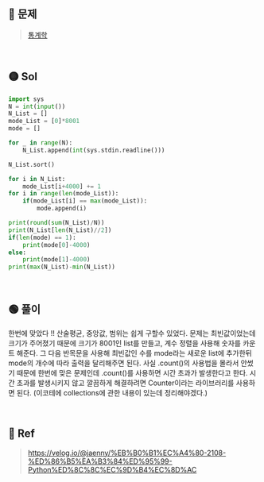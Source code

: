 ## 🔴 문제
> [통계학](https://www.acmicpc.net/problem/2108)


<br/>

## 🟡 Sol
```python
import sys
N = int(input())
N_List = []
mode_List = [0]*8001
mode = []

for _ in range(N):
    N_List.append(int(sys.stdin.readline()))

N_List.sort()

for i in N_List:
    mode_List[i+4000] += 1
for i in range(len(mode_List)):
    if(mode_List[i] == max(mode_List)):
        mode.append(i)

print(round(sum(N_List)/N))
print(N_List[len(N_List)//2])
if(len(mode) == 1):
    print(mode[0]-4000)
else:
    print(mode[1]-4000)
print(max(N_List)-min(N_List))

```
<br/>

## 🟢 풀이
한번에 맞았다 !!
산술평균, 중앙값, 범위는 쉽게 구할수 있었다.
문제는 최빈값이었는데 크기가 주어졌기 때문에 크기가 8001인 list를 만들고, 계수 정렬을 사용해 숫자를 카운트 해준다.
그 다음 반목문을 사용해 최빈값인 수를 mode라는 새로운 list에 추가한뒤 mode의 개수에 따라 출력을 달리해주면 된다.
사실 .count()의 사용법을 몰라서 안썼기 때문에 한번에 맞은 문제인데 .count()를 사용하면 시간 초과가 발생한다고 한다. 
시간 초과를 발생시키지 않고 깔끔하게 해결하려면 Counter이라는 라이브러리를 사용하면 된다. (이코테에 collections에 관한 내용이 있는데 정리해야겠다.)

<br/>

## 🔵 Ref
> https://velog.io/@jaenny/%EB%B0%B1%EC%A4%80-2108-%ED%86%B5%EA%B3%84%ED%95%99-Python%ED%8C%8C%EC%9D%B4%EC%8D%AC